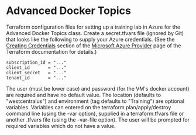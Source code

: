 # Advanced Docker Topics
Terraform configuration files for setting up a training lab in Azure for the Advanced Docker Topics class.
Create a secret.tfvars file (ignored by Git) that looks like the following to supply your Azure credentials. (See the [Creating Credentials](https://www.terraform.io/docs/providers/azurerm/index.html#creating-credentials) section of the [Microsoft Azure Provider](https://www.terraform.io/docs/providers/azurerm/index.html) page of the Terraform documentation for details.)

```
subscription_id = "..."
client_id       = "..."
client_secret   = "..."
tenant_id       = "..."
```

The user (must be lower case) and password (for the VM's docker account) are required and have no default value. The location (defaults to "westcentralus") and environment (tag defaults to "Training") are optional variables. Variables can entered on the terraform plan/apply/destroy command line (using the -var option), supplied in a terraform.tfvars file or another .tfvars file (using the -var-file option). The user will be prompted for required variables which do not have a value.
